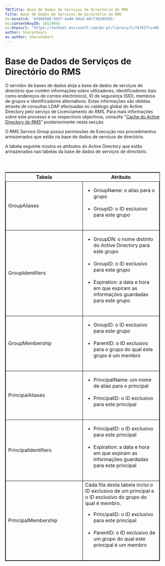 ```yaml
---
TOCTitle: Base de Dados de Serviços de Directório do RMS
Title: Base de Dados de Serviços de Directório do RMS
ms:assetid: '6f6b8586-5d17-4a40-94a3-4dc738195301'
ms:contentKeyID: 18124045
ms:mtpsurl: 'https://technet.microsoft.com/pt-pt/library/Cc747617(v=WS.10)'
author: SharonSears
ms.author: SharonSears
---
```


Base de Dados de Serviços de Directório do RMS
==============================================

O servidor de bases de dados aloja a base de dados de serviços de directório que contém informações sobre utilizadores, identificadores (tais como endereços de correio electrónico), ID de segurança (SID), membros de grupos e identificadores alternativos. Estas informações são obtidas através de consultas LDAP efectuadas no catálogo global do Active Directory pelo serviço de Licenciamento do RMS. Para mais informações sobre este processo e os respectivos objectivos, consulte "[Cache do Active Directory do RMS](https://technet.microsoft.com/c721a2eb-2fe9-4346-b426-3cc169b97265)" posteriormente nesta secção.

O RMS Service Group possui permissões de Execução nos procedimentos armazenados que estão na base de dados de serviços de directório.

A tabela seguinte mostra os atributos do Active Directory que estão armazenados nas tabelas da base de dados de serviços de directório.

###  

 
<table style="border:1px solid black;">
<colgroup>
<col width="50%" />
<col width="50%" />
</colgroup>
<thead>
<tr class="header">
<th>Tabela</th>
<th>Atributo</th>
</tr>
</thead>
<tbody>
<tr class="odd">
<td style="border:1px solid black;">GroupAliases</td>
<td style="border:1px solid black;"><ul>
<li>GroupName: o alias para o grupo<br />
<br />
</li>
<li>GroupID: o ID exclusivo para este grupo<br />
<br />
</li>
</ul></td>
</tr>
<tr class="even">
<td style="border:1px solid black;">GroupIdentifiers</td>
<td style="border:1px solid black;"><ul>
<li>GroupDN: o nome distinto do Active Directory para este grupo<br />
<br />
</li>
<li>GroupID: o ID exclusivo para este grupo<br />
<br />
</li>
<li>Expiration: a data e hora em que expiram as informações guardadas para este grupo<br />
<br />
</li>
</ul></td>
</tr>
<tr class="odd">
<td style="border:1px solid black;">GroupMembership</td>
<td style="border:1px solid black;"><ul>
<li>GroupID: o ID exclusivo para este grupo<br />
<br />
</li>
<li>ParentID: o ID exclusivo para o grupo do qual este grupo é um membro<br />
<br />
</li>
</ul></td>
</tr>
<tr class="even">
<td style="border:1px solid black;">PrincipalAliases</td>
<td style="border:1px solid black;"><ul>
<li>PrincipalName: um nome de alias para o principal<br />
<br />
</li>
<li>PrincipalID: o ID exclusivo para este principal<br />
<br />
</li>
</ul></td>
</tr>
<tr class="odd">
<td style="border:1px solid black;">PrincipalIdentifiers</td>
<td style="border:1px solid black;"><ul>
<li>PrincipalID: o ID exclusivo para este principal<br />
<br />
</li>
<li>Expiration: a data e hora em que expiram as informações guardadas para este principal<br />
<br />
</li>
</ul></td>
</tr>
<tr class="even">
<td style="border:1px solid black;">PrincipalMembership</td>
<td style="border:1px solid black;">Cada fila desta tabela inclui o ID exclusivo de um principal e o ID exclusivo do grupo do qual é membro.
<ul>
<li>PrincipalID: o ID exclusivo para este principal<br />
<br />
</li>
<li>ParentID: o ID exclusivo de um grupo do qual este principal é um membro<br />
<br />
</li>
</ul></td>
</tr>
</tbody>
</table>
